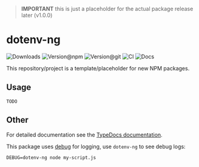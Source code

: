 > **IMPORTANT** this is just a placeholder for the actual package release later (v1.0.0)

# dotenv-ng

![Downloads](https://img.shields.io/npm/dw/dotenv-ng?style=flat-square) ![Version@npm](https://img.shields.io/npm/v/dotenv-ng?label=version%40npm&style=flat-square) ![Version@git](https://img.shields.io/github/package-json/v/szikszail/dotenv-ng/main?label=version%40git&style=flat-square) ![CI](https://img.shields.io/github/workflow/status/szikszail/dotenv-ng/CI/main?label=ci&style=flat-square) ![Docs](https://img.shields.io/github/workflow/status/szikszail/dotenv-ng/Docs/main?label=docs&style=flat-square)

This repository/project is a template/placeholder for new NPM packages.

## Usage

`TODO`

## Other

For detailed documentation see the [TypeDocs documentation](https://szikszail.github.io/dotenv-ng/).

This package uses [debug](https://www.npmjs.com/package/debug) for logging, use `dotenv-ng` to see debug logs:

```shell
DEBUG=dotenv-ng node my-script.js
```
